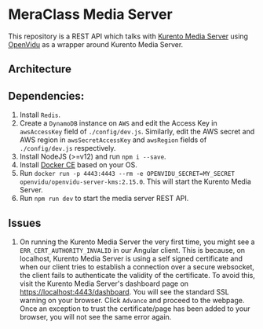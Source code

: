 # MeraClass Media Server
This repository is a REST API which talks with [Kurento Media Server](https://www.kurento.org/) using [OpenVidu](https://openvidu.io/index) as a wrapper around Kurento Media Server.

## Architecture

## Dependencies:
1. Install `Redis`.
2. Create a `DynamoDB` instance on `AWS` and edit the Access Key in `awsAccessKey` field of `./config/dev.js`. Similarly, edit the AWS secret and AWS region in `awsSecretAccessKey` and `awsRegion` fields of `./config/dev.js` respectively. 
3. Install NodeJS (>=v12) and run `npm i --save`.
4. Install [Docker CE](https://docs.docker.com/engine/install/) based on your OS.
5. Run `docker run -p 4443:4443 --rm -e OPENVIDU_SECRET=MY_SECRET openvidu/openvidu-server-kms:2.15.0`. This will start the Kurento Media Server.
6. Run `npm run dev` to start the media server REST API.

## Issues
1. On running the Kurento Media Server the very first time, you might see a `ERR_CERT_AUTHORITY_INVALID` in our Angular client. This is because, on localhost, Kurento Media Server is using a self signed certificate and when our client tries to establish a connection over a secure websocket, the client fails to authenticate the validity of the certificate. To avoid this, visit the Kurento Media Server's dashboard page on [https://localhost:4443/dashboard](https://localhost:4443/dashboard). You will see the standard SSL warning on your browser. Click `Advance` and proceed to the webpage. Once an exception to trust the certificate/page has been added to your browser, you will not see the same error again.
